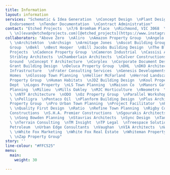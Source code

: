 ```yaml
---
title: Information
layout: information
services: "Schematic & Idea Generation  \nConcept Design  \nPlant Design  \nTown Planning
  Endorsement  \nTender Documentation  \nContract Administration"
contact: "Etched Projects  \n7/6 Bromham Place  \nRichmond, VIC 3068  \n[info@etchedprojects.com](mailto:info@etchedprojects.com)[
  \ \n](evan@etchedprojects.com)[@etched_projects](https://www.instagram.com/etched_projects/)"
collaborators: "Above Zero  \nAliro  \nAmazon Property Group  \nAngelo Property Group
  \ \nArchitekton  \nArchsign  \nArmitage Jones  \nAscot Building Group  \nBB Design
  Group  \nBekl  \nBest Hooper  \nBill Jacobs Building Design  \nThe Block  \nBloom
  Projects  \nCadence Property Group  \nCameron Industrial  \nCassisi Architects  \nCera
  Stribley Architects  \nChamberlain Architects  \nColver Constructions  \nCommon
  Ground  \nConcept Y Architecture  \nCorplex  \nCorporate Document Destruction  \nDale
  Grant Building Design  \nDeluca Property Group  \nDHL  \nDKO Architecture  \nEvergreen
  Infrastructure   \nFrater Consulting Services  \nGenesis Developments  \nGlenvill
  Homes  \nGlossop Town Planning  \nHellier McFarland  \nHerrod Landscapes  \nHUB
  Property Group  \nHuman Habitats  \nJDZ Building Design  \nKoul Property  \nLandscape
  Dept  \nLogos Property  \nLS Town Planning  \nMaison Co  \nManors Gate Group  \nMelbourne
  Planning  \nMilieu  \nMills Oakley  \nMJC Horticulture  \nNeometro  \nNickas Legal
  \ \nNTF Architecture  \nODO  \nOz Property Group  \nParallel Workshop Architects
  \ \nPelligra  \nPentaco Oil  \nPlanform Building Design  \nPlus Architecture  \nPreer
  Property Group  \nPro Urban Town Planning  \nProject Facilitator  \nProtilt Constructions
  \ \nQuality First Design  \nRatio  \nRefine Town Planning  \nRigby Cooke  \nRossiter
  Constructions  \nS.H.A. Premier Constructions  \nSgourakis Architects  \nSJB Interiors
  \ \nSong Bowden Planning  \nStavrias Architects  \nSync Design  \nTango Projects
  \ \nTerrain Consulting  \nTM Insight  \nTP Legal  \nTreespace Solutions  \nUnited
  Petroleum  \nUrban Edge Consultants  \nVaughan  \nVIA Architects  \nWatson Young
  \ \nWhite Fox Marketing  \nWhite Fox Real Estate  \nWhiteman Property & Accounting
  \ \nZap Property Group"
story: ''
line-colour: "#FFC525"
menu:
  main:
    weight: 30

---
```

